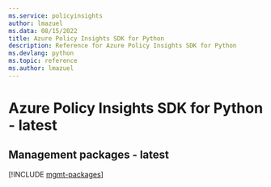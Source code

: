 ```yaml
---
ms.service: policyinsights
author: lmazuel
ms.data: 08/15/2022
title: Azure Policy Insights SDK for Python
description: Reference for Azure Policy Insights SDK for Python
ms.devlang: python
ms.topic: reference
ms.author: lmazuel
---
```

# Azure Policy Insights SDK for Python - latest

## Management packages - latest
[!INCLUDE [mgmt-packages](policy-insights-mgmt-index.md)]